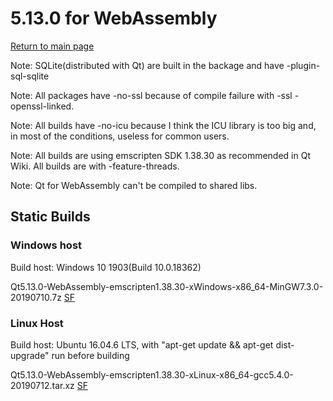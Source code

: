 # 5.13.0 for WebAssembly

[Return to main page](index.md)

Note: SQLite(distributed with Qt) are built in the backage and have -plugin-sql-sqlite

Note: All packages have -no-ssl because of compile failure with -ssl -openssl-linked. 

Note: All builds have -no-icu because I think the ICU library is too big and, in most of the conditions, useless for common users.

Note: All builds are using emscripten SDK 1.38.30 as recommended in Qt Wiki. All builds are with -feature-threads.

Note: Qt for WebAssembly can't be compiled to shared libs.

## Static Builds

### Windows host

Build host: Windows 10 1903(Build 10.0.18362)

Qt5.13.0-WebAssembly-emscripten1.38.30-xWindows-x86_64-MinGW7.3.0-20190710.7z [SF](https://sourceforge.net/projects/fsu0413-qtbuilds/files/Qt5.13/WebAssembly/Windows-x86_64-hosted/Qt5.13.0-WebAssembly-emscripten1.38.30-xWindows-x86_64-MinGW7.3.0-20190710.7z)

### Linux Host

Build host: Ubuntu 16.04.6 LTS, with "apt-get update && apt-get dist-upgrade" run before building

Qt5.13.0-WebAssembly-emscripten1.38.30-xLinux-x86_64-gcc5.4.0-20190712.tar.xz [SF](https://sourceforge.net/projects/fsu0413-qtbuilds/files/Qt5.13/WebAssembly/Linux-x86_64-hosted/Qt5.13.0-WebAssembly-emscripten1.38.30-xLinux-x86_64-gcc5.4.0-20190712.tar.xz)
